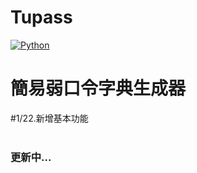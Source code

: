# Tupass
[![Python](https://img.shields.io/badge/python-3.9.6-yellow.svg)](https://www.python.org/)
<h1>簡易弱口令字典生成器</h1>
<a>#1/22.新增基本功能</a>
</br></br>
<h3>更新中...</h3>

